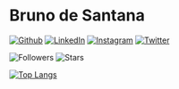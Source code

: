 # Bruno de Santana 

[![Github](https://img.shields.io/badge/Github--black?style=flat&logo=Github&logoColor=white&link=https://www.github.com/brunosantanaa)](https://www.github.com/brunosantanaa)
[![LinkedIn](https://img.shields.io/badge/LinkedIn--informational?style=flat&logo=Linkedin&logoColor=white&link=https://www.linkedin.com/in/bruno-santana-0aaba855/)](https://www.linkedin.com/in/bruno-santana-0aaba855/)
[![Instagram](https://img.shields.io/badge/Instagram--ed2683?style=flat&logo=Instagram&logoColor=white&link=https://www.instagram.com/brunosantal/)](https://www.instagram.com/brunosantal/)
[![Twitter](https://img.shields.io/badge/Twitter--blue?style=flat&logo=Twitter&logoColor=white&link=https://twitter.com/BrunoSantanaAl)](https://twitter.com/BrunoSantanaAl)


![Followers](https://img.shields.io/github/followers/brunosantanaa?style=social)
![Stars](https://img.shields.io/github/stars/brunosantanaa?style=social)

[![Top Langs](https://github-readme-stats.vercel.app/api/top-langs/?username=brunosantanaa&layout=compact)](https://github.com/anuraghazra/github-readme-stats)


<!--
**brunosantanaa/brunosantanaa** is a ✨ _special_ ✨ repository because its `README.md` (this file) appears on your GitHub profile.

Here are some ideas to get you started:

- 🔭 I’m currently working on ...
- 🌱 I’m currently learning ...
- 👯 I’m looking to collaborate on ...
- 🤔 I’m looking for help with ...
- 💬 Ask me about ...
- 📫 How to reach me: ...
- 😄 Pronouns: ...
- ⚡ Fun fact: ...
-->
